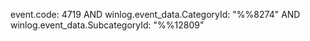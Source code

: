 event.code: 4719 AND winlog.event_data.CategoryId: "%%8274" AND winlog.event_data.SubcategoryId: "%%12809"
